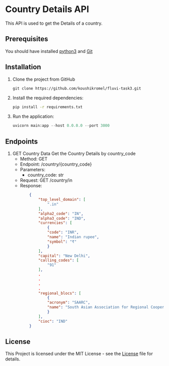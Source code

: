 # Country Details API
This API is used to get the Details of a country.

## Prerequisites
 You should have installed [python3](https://www.python.org/downloads/) and [Git](https://www.git-scm.com/downloads)

## Installation
1. Clone the project from GitHub
    ```git
    git clone https://github.com/koushikromel/fluvi-task3.git
    ```
2. Install the required dependencies:
    ```bash
    pip install -r requirements.txt
    ```
3. Run the application:
    ```py
    uvicorn main:app --host 0.0.0.0 --port 3000
    ```

## Endpoints
1. GET Country Data
    Get the Country Details by country_code
    -   Method: GET
    -   Endpoint: /country/{country_code}
    -   Parameters:
        - country_code: str
    -   Request: GET /country/in
    -   Response: 
        ```json
            {
                "top_level_domain": [
                    ".in"
                ],
                "alpha2_code": "IN",
                "alpha3_code": "IND",
                "currencies": [
                    {
                    "code": "INR",
                    "name": "Indian rupee",
                    "symbol": "₹"
                    }
                ],
                "capital": "New Delhi",
                "calling_codes": [
                    "91"
                ],
                .
                .
                .
                .
                "regional_blocs": [
                    {
                    "acronym": "SAARC",
                    "name": "South Asian Association for Regional Cooperation"
                    }
                ],
                "cioc": "IND"
            }
        ```

## License
This Project is licensed under the MIT License - see the [License](https://choosealicense.com/licenses/mit/) file for details.
